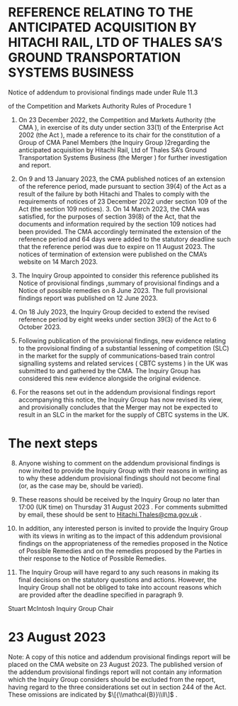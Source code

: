 # REFERENCE RELATING TO THE ANTICIPATED ACQUISITION BY HITACHI RAIL, LTD OF THALES SA’S GROUND TRANSPORTATION SYSTEMS BUSINESS

Notice of addendum to provisional findings made under Rule 11.3

of the Competition and Markets Authority Rules of Procedure 1

1. On 23 December 2022, the Competition and Markets Authority (the CMA ), in exercise of its duty under section 33(1) of the Enterprise Act 2002 (the Act ), made a reference to its chair for the constitution of a Group of CMA Panel Members (the Inquiry Group )2regarding the anticipated acquisition by Hitachi Rail, Ltd of Thales SA’s Ground Transportation Systems Business (the Merger ) for further investigation and report.

2. On 9 and 13 January 2023, the CMA published notices of an extension of the reference period, made pursuant to section 39(4) of the Act as a result of the failure by both Hitachi and Thales to comply with the requirements of notices of 23 December 2022 under section 109 of the Act (the section 109 notices). 3. On 14 March 2023, the CMA was satisfied, for the purposes of section 39(8) of the Act, that the documents and information required by the section 109 notices had been provided. The CMA accordingly terminated the extension of the reference period and 64 days were added to the statutory deadline such that the reference period was due to expire on 11 August 2023. The notices of termination of extension were published on the CMA’s website on 14 March 2023.

3. The Inquiry Group appointed to consider this reference published its Notice of provisional findings ,summary of provisional findings and a Notice of possible remedies on 8 June 2023. The full provisional findings report was published on 12 June 2023.

4. On 18 July 2023, the Inquiry Group decided to extend the revised reference period by eight weeks under section 39(3) of the Act to 6 October 2023.

5. Following publication of the provisional findings, new evidence relating to the provisional finding of a substantial lessening of competition (SLC) in the market for the supply of communications-based train control signalling systems and related services ( CBTC systems ) in the UK was submitted to and gathered by the CMA. The Inquiry Group has considered this new evidence alongside the original evidence.

6. For the reasons set out in the addendum provisional findings report accompanying this notice, the Inquiry Group has now revised its view, and provisionally concludes that the Merger may not be expected to result in an SLC in the market for the supply of CBTC systems in the UK.


# The next steps

8. Anyone wishing to comment on the addendum provisional findings is now invited to provide the Inquiry Group with their reasons in writing as to why these addendum provisional findings should not become final (or, as the case may be, should be varied).

9. These reasons should be received by the Inquiry Group no later than 17:00 (UK time) on Thursday 31 August 2023 . For comments submitted by email, these should be sent to [Hitachi.Thales@cma.gov.uk](mailto:Hitachi.Thales@cma.gov.uk) .

10. In addition, any interested person is invited to provide the Inquiry Group with its views in writing as to the impact of this addendum provisional findings on the appropriateness of the remedies proposed in the Notice of Possible Remedies and on the remedies proposed by the Parties in their response to the Notice of Possible Remedies.

11. The Inquiry Group will have regard to any such reasons in making its final decisions on the statutory questions and actions. However, the Inquiry Group shall not be obliged to take into account reasons which are provided after the deadline specified in paragraph 9.


Stuart McIntosh Inquiry Group Chair

# 23 August 2023

Note: A copy of this notice and addendum provisional findings report will be placed on the CMA website on 23 August 2023. The published version of the addendum provisional findings report will not contain any information which the Inquiry Group considers should be excluded from the report, having regard to the three considerations set out in section 244 of the Act. These omissions are indicated by $\[{\\mathcal{B}}\\ll\]$ .